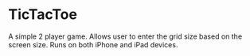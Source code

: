 # TicTacToe

A simple 2 player game.
Allows user to enter the grid size based on the screen size.
Runs on both iPhone and iPad devices.
